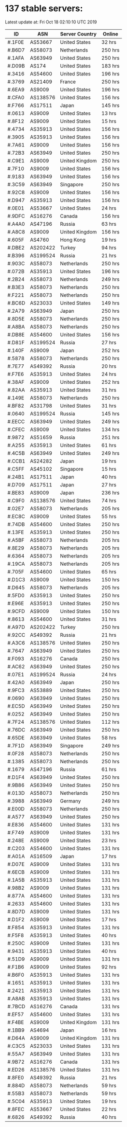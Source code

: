 # 137 stable servers:

Latest update at: Fri Oct 18 02:10:10 UTC 2019

| ID | ASN | Server Country | Online |
| -- | --- | -------------- | ------ |
| #.1F0E | AS53667 | United States | 32 hrs |
| #.B6D7 | AS58073 | Netherlands | 250 hrs |
| #.1AFA | AS63949 | United States | 250 hrs |
| #.D09B | AS174 | United States | 183 hrs |
| #.3416 | AS54600 | United States | 196 hrs |
| #.3769 | AS21409 | France | 250 hrs |
| #.6EA9 | AS9009 | United States | 196 hrs |
| #.CFA0 | AS138576 | United States | 156 hrs |
| #.F766 | AS17511 | Japan | 145 hrs |
| #.0613 | AS9009 | United States | 13 hrs |
| #.8F12 | AS9009 | United States | 15 hrs |
| #.4734 | AS35913 | United States | 156 hrs |
| #.3905 | AS35913 | United States | 156 hrs |
| #.7A61 | AS9009 | United States | 156 hrs |
| #.72B3 | AS63949 | United States | 250 hrs |
| #.C9E1 | AS9009 | United Kingdom | 250 hrs |
| #.7F10 | AS9009 | United States | 156 hrs |
| #.9183 | AS63949 | United States | 156 hrs |
| #.3C59 | AS63949 | Singapore | 250 hrs |
| #.92C8 | AS9009 | United States | 156 hrs |
| #.D947 | AS35913 | United States | 156 hrs |
| #.0E01 | AS53667 | United States | 24 hrs |
| #.9DFC | AS16276 | Canada | 156 hrs |
| #.A4A0 | AS47196 | Russia | 63 hrs |
| #.A8C8 | AS9009 | United Kingdom | 156 hrs |
| #.605F | AS4760 | Hong Kong | 19 hrs |
| #.DBE2 | AS202422 | Turkey | 94 hrs |
| #.B396 | AS199524 | Russia | 21 hrs |
| #.903C | AS58073 | Netherlands | 250 hrs |
| #.072B | AS35913 | United States | 196 hrs |
| #.2B24 | AS58073 | Netherlands | 249 hrs |
| #.B3E3 | AS58073 | Netherlands | 250 hrs |
| #.F221 | AS58073 | Netherlands | 250 hrs |
| #.BC6D | AS23033 | United States | 149 hrs |
| #.2A79 | AS63949 | Japan | 250 hrs |
| #.8D5E | AS58073 | Netherlands | 250 hrs |
| #.A8BA | AS58073 | Netherlands | 250 hrs |
| #.DB8E | AS54600 | United States | 156 hrs |
| #.D81F | AS199524 | Russia | 27 hrs |
| #.140F | AS9009 | Japan | 252 hrs |
| #.5878 | AS58073 | Netherlands | 250 hrs |
| #.7E77 | AS49392 | Russia | 20 hrs |
| #.F7E6 | AS35913 | United States | 24 hrs |
| #.38AF | AS9009 | United States | 252 hrs |
| #.82AA | AS35913 | United States | 31 hrs |
| #.149E | AS58073 | Netherlands | 250 hrs |
| #.BF82 | AS31798 | United States | 31 hrs |
| #.0640 | AS199524 | Russia | 145 hrs |
| #.EECC | AS63949 | United States | 249 hrs |
| #.CFEC | AS9009 | United States | 134 hrs |
| #.9872 | AS51659 | Russia | 251 hrs |
| #.A255 | AS35913 | United States | 61 hrs |
| #.4C5B | AS63949 | United States | 249 hrs |
| #.CCB1 | AS24282 | Japan | 19 hrs |
| #.C5FF | AS45102 | Singapore | 15 hrs |
| #.24B1 | AS17511 | Japan | 40 hrs |
| #.D709 | AS17511 | Japan | 27 hrs |
| #.BE83 | AS9009 | Japan | 236 hrs |
| #.C9F0 | AS138576 | United States | 74 hrs |
| #.02E7 | AS58073 | Netherlands | 205 hrs |
| #.EC8C | AS9009 | United States | 55 hrs |
| #.74DB | AS54600 | United States | 250 hrs |
| #.13FE | AS35913 | United States | 250 hrs |
| #.A5BF | AS58073 | Netherlands | 205 hrs |
| #.8E29 | AS58073 | Netherlands | 205 hrs |
| #.6364 | AS58073 | Netherlands | 205 hrs |
| #.19CA | AS58073 | Netherlands | 205 hrs |
| #.705F | AS54600 | United States | 65 hrs |
| #.D1C3 | AS9009 | United States | 150 hrs |
| #.D645 | AS58073 | Netherlands | 205 hrs |
| #.5FD0 | AS35913 | United States | 250 hrs |
| #.E96E | AS35913 | United States | 250 hrs |
| #.9CFD | AS9009 | United States | 150 hrs |
| #.8613 | AS54600 | United States | 31 hrs |
| #.A97D | AS202422 | Turkey | 250 hrs |
| #.92CC | AS49392 | Russia | 21 hrs |
| #.A3C6 | AS138576 | United States | 250 hrs |
| #.7647 | AS63949 | United States | 250 hrs |
| #.F093 | AS16276 | Canada | 250 hrs |
| #.AC62 | AS63949 | United States | 250 hrs |
| #.07E1 | AS199524 | Russia | 24 hrs |
| #.42A0 | AS63949 | Japan | 250 hrs |
| #.9FC3 | AS53889 | United States | 250 hrs |
| #.0690 | AS63949 | United States | 250 hrs |
| #.EC5D | AS63949 | United States | 250 hrs |
| #.0252 | AS63949 | United States | 250 hrs |
| #.7F24 | AS138576 | United States | 112 hrs |
| #.76DC | AS63949 | United States | 250 hrs |
| #.65DE | AS63949 | United States | 58 hrs |
| #.7F1D | AS63949 | Singapore | 249 hrs |
| #.0F28 | AS58073 | Netherlands | 250 hrs |
| #.1385 | AS58073 | Netherlands | 250 hrs |
| #.1679 | AS47196 | Russia | 61 hrs |
| #.D1F4 | AS63949 | United States | 250 hrs |
| #.9B86 | AS63949 | United States | 250 hrs |
| #.013D | AS58073 | Netherlands | 250 hrs |
| #.3988 | AS63949 | Germany | 249 hrs |
| #.E00D | AS58073 | Netherlands | 250 hrs |
| #.A577 | AS63949 | United States | 250 hrs |
| #.E836 | AS54600 | United States | 131 hrs |
| #.F749 | AS9009 | United States | 131 hrs |
| #.248E | AS9009 | United States | 23 hrs |
| #.C203 | AS54600 | United States | 131 hrs |
| #.A01A | AS16509 | Japan | 17 hrs |
| #.D07E | AS9009 | United States | 131 hrs |
| #.6ECB | AS9009 | United States | 131 hrs |
| #.1A5B | AS35913 | United States | 131 hrs |
| #.98B2 | AS9009 | United States | 131 hrs |
| #.877A | AS54600 | United States | 131 hrs |
| #.2633 | AS54600 | United States | 131 hrs |
| #.8D7D | AS9009 | United States | 131 hrs |
| #.D1F2 | AS9009 | United States | 17 hrs |
| #.F854 | AS35913 | United States | 131 hrs |
| #.F5F8 | AS35913 | United States | 40 hrs |
| #.250C | AS9009 | United States | 131 hrs |
| #.9431 | AS35913 | United States | 40 hrs |
| #.51D9 | AS9009 | United States | 131 hrs |
| #.F1B6 | AS9009 | United States | 92 hrs |
| #.B6F0 | AS35913 | United States | 131 hrs |
| #.1651 | AS35913 | United States | 131 hrs |
| #.2421 | AS35913 | United States | 131 hrs |
| #.A8AB | AS35913 | United States | 131 hrs |
| #.7BCD | AS16276 | Canada | 131 hrs |
| #.EF57 | AS54600 | United States | 131 hrs |
| #.F4BE | AS9009 | United Kingdom | 131 hrs |
| #.1BB9 | AS4694 | Japan | 16 hrs |
| #.D64A | AS9009 | United Kingdom | 131 hrs |
| #.C3C5 | AS23033 | United States | 131 hrs |
| #.55A7 | AS63949 | United States | 131 hrs |
| #.9B72 | AS16276 | Canada | 131 hrs |
| #.ED26 | AS138576 | United States | 131 hrs |
| #.8FE0 | AS49392 | Russia | 21 hrs |
| #.884D | AS58073 | Netherlands | 59 hrs |
| #.55B3 | AS58073 | Netherlands | 59 hrs |
| #.5C04 | AS35913 | United States | 19 hrs |
| #.8FEC | AS53667 | United States | 22 hrs |
| #.6826 | AS49392 | Russia | 40 hrs |

